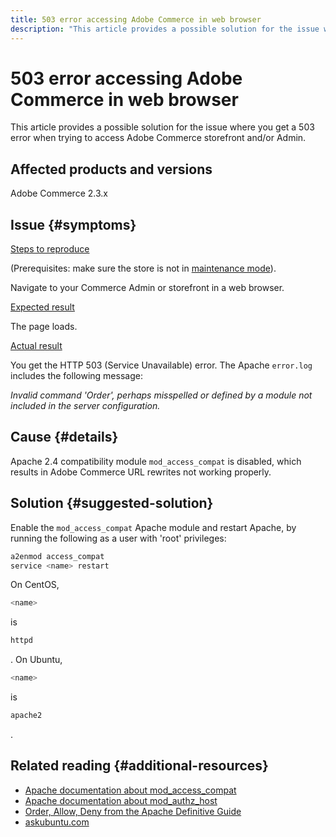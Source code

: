 ```yaml
---
title: 503 error accessing Adobe Commerce in web browser
description: "This article provides a possible solution for the issue where you get a 503 error when trying to access Adobe Commerce storefront and/or Admin."
---
```


# 503 error accessing Adobe Commerce in web browser

This article provides a possible solution for the issue where you get a 503 error when trying to access Adobe Commerce storefront and/or Admin.

## Affected products and versions

Adobe Commerce 2.3.x

## Issue {#symptoms}

 <u>Steps to reproduce</u>

(Prerequisites: make sure the store is not in [maintenance mode](https://devdocs.magento.com/guides/v2.3/config-guide/cli/config-cli-subcommands-mode.html#config-mode-show)).

Navigate to your Commerce Admin or storefront in a web browser.

 <u>Expected result</u>

The page loads.

 <u>Actual result</u>

You get the HTTP 503 (Service Unavailable) error. The Apache `error.log` includes the following message:

 *Invalid command 'Order', perhaps misspelled or defined by a module not included in the server configuration.*

## Cause {#details}

Apache 2.4 compatibility module `mod_access_compat` is disabled, which results in Adobe Commerce URL rewrites not working properly.

## Solution {#suggested-solution}

Enable the `mod_access_compat` Apache module and restart Apache, by running the following as a user with 'root' privileges:

```bash
a2enmod access_compat
service <name> restart
```

On CentOS,

```bash
<name>
```

is

```bash
httpd
```

. On Ubuntu,

```bash
<name>
```

is

```bash
apache2
```

.

## Related reading {#additional-resources}

* [Apache documentation about mod\_access\_compat](http://httpd.apache.org/docs/current/mod/mod_access_compat.html)
* [Apache documentation about mod\_authz\_host](http://httpd.apache.org/docs/current/mod/mod_authz_host.html)
* [Order, Allow, Deny from the Apache Definitive Guide](http://docstore.mik.ua/orelly/linux/apache/ch05_06.htm)
* [askubuntu.com](http://askubuntu.com/questions/335228/changes-in-apache-config-between-12-04-2-and-12-04-3-lts)